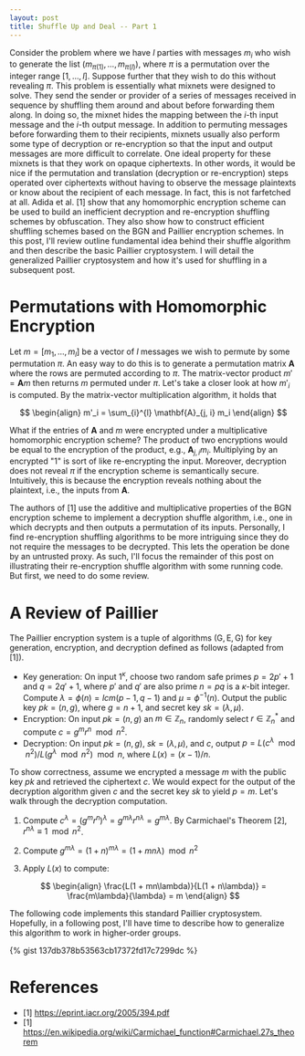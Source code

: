```yaml
---
layout: post
title: Shuffle Up and Deal -- Part 1
---
```


Consider the problem where we have $l$ parties with messages $m_i$ who wish to generate
the list $(m_{\pi(1)}, \dots, m_{\pi(l)})$, where $\pi$ is a permutation over the
integer range $[1,\dots,l]$. Suppose further that they wish to do this without
revealing $\pi$. This problem is essentially what mixnets were designed to solve. They
send the sender or provider of a series of messages received in sequence by shuffling
them around and about before forwarding them along. In doing so, the mixnet hides
the mapping between the $i$-th input message and the $i$-th output message.
In addition to permuting messages before forwarding them to their recipients, mixnets
usually also perform some type of decryption or re-encryption so that the input
and output messages are more difficult to correlate. One ideal property for these mixnets
is that they work on opaque ciphertexts. In other words, it would be nice if the permutation
and translation (decryption or re-encryption) steps operated over ciphertexts without
having to observe the message plaintexts or know about the recipient of each message.
In fact, this is not farfetched at all. Adida et al. [1] show that any homomorphic
encryption scheme can be used to build an inefficient decryption and re-encryption shuffling
schemes by obfuscation. They also show how to construct efficient shuffling schemes based on
the BGN and Paillier encryption schemes. In this post, I'll review outline fundamental idea
behind their shuffle algorithm and then describe the basic Paillier cryptosystem.
I will detail the generalized Paillier cryptosystem and how it's used for shuffling
in a subsequent post.

# Permutations with Homomorphic Encryption

Let $m = [m_1,\dots,m_l]$ be a vector of $l$ messages we wish to permute by some permutation $\pi$.
An easy way to do this is to generate a permutation matrix $\mathbf{A}$ where the rows are permuted according
to $\pi$. The matrix-vector product $m' = \mathbf{A}m$ then returns $m$ permuted under $\pi$.
Let's take a closer look at how $m'_i$ is computed. By the matrix-vector multiplication
algorithm, it holds that

$$
\begin{align}
m'_i = \sum_{i}^{l} \mathbf{A}_{j, i} m_i
\end{align}
$$

What if the entries of $\mathbf{A}$ and $m$ were encrypted under a multiplicative homomorphic
encryption scheme? The product of two encryptions would be equal to the encryption of the
product, e.g., $\mathbf{A}_{j,i}m_i$. Multiplying by an encrypted
"1" is sort of like re-encrypting the input. Moreover, decryption does not reveal $\pi$
if the encryption scheme is semantically secure. Intuitively, this is because the encryption
reveals nothing about the plaintext, i.e., the inputs from $\mathbf{A}$.

The authors of [1] use the additive and multiplicative properties of the BGN encryption
scheme to implement a decryption shuffle algorithm, i.e., one in which decrypts and then
outputs a permutation of its inputs. Personally, I find re-encryption shuffling algorithms
to be more intriguing since they do not require the messages to be decrypted. This lets
the operation be done by an untrusted proxy. As such, I'll focus the remainder of this post
on illustrating their re-encryption shuffle algorithm with some running code. But first,
we need to do some review.

# A Review of Paillier

The Paillier encryption system is a tuple of algorithms $(\mathsf{G}, \mathsf{E}, \mathsf{G})$ for
key generation, encryption, and decryption defined as follows (adapted from [1]).

- Key generation: On input $1^{\kappa}$, choose two random safe primes $p = 2p' + 1$ and $q = 2q' + 1$,
where $p'$ and $q'$ are also prime $n = pq$ is a $\kappa$-bit integer. Compute $\lambda = \phi(n) = lcm(p - 1, q - 1)$ and
$\mu = \phi^{-1}(n)$. Output the public key $pk = (n, g)$, where $g = n+1$, and secret key $sk = (\lambda, \mu)$.
- Encryption: On input $pk = (n,g)$ an $m \in \mathbb{Z}_n$, randomly select $r \in \mathbb{Z}_n^*$ and compute
$c = g^mr^n \mod n^2$.
- Decryption: On input $pk = (n,g)$, $sk = (\lambda, \mu)$, and $c$, output
$p = L(c^{\lambda} \mod n^2) / L(g^\lambda \mod n^2) \mod n$, where $L(x) = (x - 1)/n$.

To show correctness, assume we encrypted a message $m$ with the public key $pk$ and
retrieved the ciphertext $c$. We would expect for the output of the decryption
algorithm given $c$ and the secret key $sk$ to yield $p = m$. Let's walk through
the decryption computation.

1. Compute $c^{\lambda} = (g^mr^n)^{\lambda} = g^{m\lambda}r^{n\lambda} = g^{m\lambda}$.
By Carmichael's Theorem [2], $r^{n\lambda} \equiv 1 \mod n^2$.

2. Compute $g^{m\lambda} = (1 + n)^{m\lambda} = (1 + mn\lambda) \mod n^2$

3. Apply $L(x)$ to compute:

$$
\begin{align}
\frac{L(1 + mn\lambda)}{L(1 + n\lambda)} = \frac{m\lambda}{\lambda} = m
\end{align}
$$

The following code implements this standard Paillier cryptosystem. Hopefully, in
a following post, I'll have time to describe how to generalize this algorithm
to work in higher-order groups.

{% gist 137db378b53563cb17372fd17c7299dc %}

# References
- [1] https://eprint.iacr.org/2005/394.pdf
- [1] https://en.wikipedia.org/wiki/Carmichael_function#Carmichael.27s_theorem
